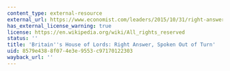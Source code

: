 ```yaml
---
content_type: external-resource
external_url: https://www.economist.com/leaders/2015/10/31/right-answer-spoken-out-of-turn
has_external_license_warning: true
license: https://en.wikipedia.org/wiki/All_rights_reserved
status: ''
title: 'Britain''s House of Lords: Right Answer, Spoken Out of Turn'
uid: 8579e438-8f07-4e3e-9553-c97170122303
wayback_url: ''
---
```

